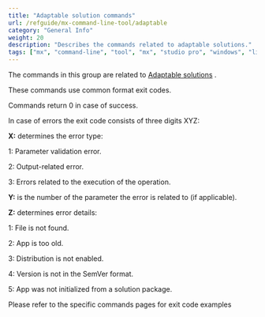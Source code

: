 ```yaml
---
title: "Adaptable solution commands"
url: /refguide/mx-command-line-tool/adaptable
category: "General Info"
weight: 20
description: "Describes the commands related to adaptable solutions."
tags: ["mx", "command-line", "tool", "mx", "studio pro", "windows", "linux", "solution"]
---
```


The commands in this group are related to [Adaptable solutions](http://localhost:1313/appstore/creating-content/sol-solutions-guide/) . 

These commands use common format exit codes.

Commands return 0 in case of success.

In case of errors the exit code consists of three digits XYZ:

**X:** determines the error type:

 1: Parameter validation error.

 2: Output-related error.

 3: Errors related to the execution of the operation.

**Y:** is the number of the parameter the error is related to (if applicable).

**Z:** determines error details:

 1: File is not found.

 2: App is too old.

 3: Distribution is not enabled.

 4: Version is not in the SemVer format.

 5: App was not initialized from a solution package.

Please refer to the specific commands pages for exit code examples 